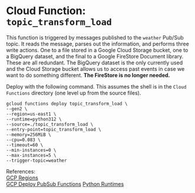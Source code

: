 # Cloud Function: `topic_transform_load`  

This function is triggered by messages published to the `weather` Pub/Sub topic. It reads the message, parses out the information, and performs three write actions. One to a file stored in a Google Cloud Storage bucket, one to a BigQuery dataset, and the final to a Google FireStore Document library. These are all redundant. The BigQuery dataset is the only currently used and the Cloud Storage bucket allows us to access past events in case we want to do something different. __The FireStore is no longer needed.__

Deploy with the following command. This assumes the shell is in the `Cloud Functions` directory (one level up from the source files).  

```
gcloud functions deploy topic_transform_load \
--gen2 \
--region=us-east1 \
--runtime=python312 \
--source=./topic_transform_load \
--entry-point=topic_transform_load \
--memory=256MiB \
--cpu=0.083 \
--timeout=60 \
--min-instances=0 \
--max-instances=5 \
--trigger-topic=weather
```

References:  
[GCP Regions](https://cloud.google.com/functions/docs/locations#tier_1_pricing)  
[GCP Deploy PubSub Functions](https://cloud.google.com/functions/docs/tutorials/pubsub#deploying_the_function)
[Python Runtimes](https://cloud.google.com/functions/docs/concepts/execution-environment#python)